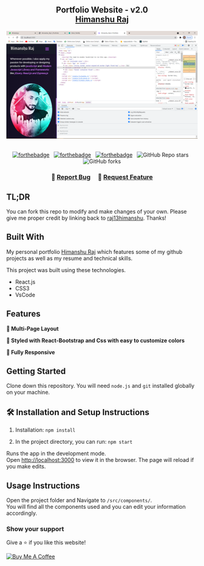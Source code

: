 <h2 align="center">
  Portfolio Website - v2.0<br/>
  <a href="https://raj-portfolio-react.netlify.app/" target="_blank">Himanshu Raj</a>
</h2>
<div align="center">
  <img alt="Demo" src="./Images/readme-img1.png" />
</div>

<br/>

<center>

[![forthebadge](https://forthebadge.com/images/badges/built-with-love.svg)](https://forthebadge.com) &nbsp;
[![forthebadge](https://forthebadge.com/images/badges/made-with-javascript.svg)](https://forthebadge.com) &nbsp;
[![forthebadge](https://forthebadge.com/images/badges/open-source.svg)](https://forthebadge.com) &nbsp;
![GitHub Repo stars](https://img.shields.io/github/stars/raj13himanshu/Portfolio?color=red&logo=github&style=for-the-badge) &nbsp;
![GitHub forks](https://img.shields.io/github/forks/raj13himanshu/Portfolio?color=red&logo=github&style=for-the-badge)

</center>

<h3 align="center">
    🔹
    <a href="https://github.com/raj13himanshu/raj-portfolio-react/issues">Report Bug</a> &nbsp; &nbsp;
    🔹
    <a href="https://github.com/raj13himanshu/raj-portfolio-react/issues">Request Feature</a>
</h3>

## TL;DR

You can fork this repo to modify and make changes of your own. Please give me proper credit by linking back to [raj13himanshu](https://github.com/raj13himanshu/raj-portfolio-react
). Thanks!

## Built With

My personal portfolio <a href="https://raj-portfolio-react.netlify.app/" target="_blank">Himanshu Raj</a> which features some of my github projects as well as my resume and technical skills.<br/>

This project was built using these technologies.

- React.js
- CSS3
- VsCode

## Features

**📖 Multi-Page Layout**

**🎨 Styled with React-Bootstrap and Css with easy to customize colors**

**📱 Fully Responsive**

## Getting Started

Clone down this repository. You will need `node.js` and `git` installed globally on your machine.

## 🛠 Installation and Setup Instructions

1. Installation: `npm install`

2. In the project directory, you can run: `npm start`

Runs the app in the development mode.\
Open [http://localhost:3000](http://localhost:3000) to view it in the browser.
The page will reload if you make edits.

## Usage Instructions

Open the project folder and Navigate to `/src/components/`. <br/>
You will find all the components used and you can edit your information accordingly.

### Show your support

Give a ⭐ if you like this website!

<a href="https://p.paytm.me/xCTH/62290021" target="_blank"><img src="https://cdn.buymeacoffee.com/buttons/v2/default-violet.png" alt="Buy Me A Coffee" height= "60px" width= "217px" ></a>
